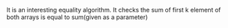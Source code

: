 It is an interesting equality algorithm. It checks the sum of first k element of both arrays is equal to sum(given as a parameter)